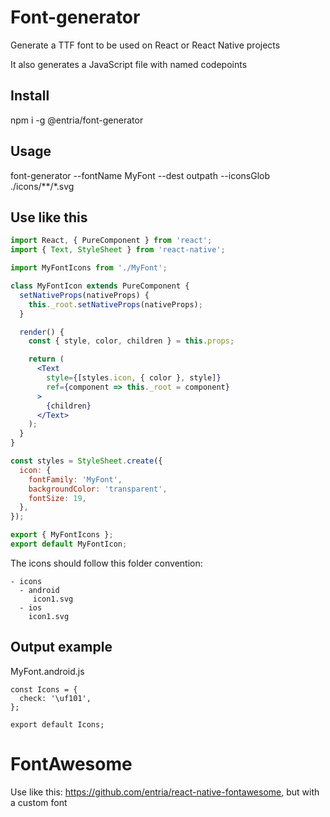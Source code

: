 # Font-generator

Generate a TTF font to be used on React or React Native projects

It also generates a JavaScript file with named codepoints

## Install

npm i -g @entria/font-generator

## Usage
font-generator --fontName MyFont --dest outpath --iconsGlob ./icons/**/*.svg

## Use like this

```jsx
import React, { PureComponent } from 'react';
import { Text, StyleSheet } from 'react-native';

import MyFontIcons from './MyFont';

class MyFontIcon extends PureComponent {
  setNativeProps(nativeProps) {
    this._root.setNativeProps(nativeProps);
  }

  render() {
    const { style, color, children } = this.props;

    return (
      <Text
        style={[styles.icon, { color }, style]}
        ref={component => this._root = component}
      >
        {children}
      </Text>
    );
  }
}

const styles = StyleSheet.create({
  icon: {
    fontFamily: 'MyFont',
    backgroundColor: 'transparent',
    fontSize: 19,
  },
});

export { MyFontIcons };
export default MyFontIcon;
```


The icons should follow this folder convention:

```
- icons
  - android
     icon1.svg
  - ios
    icon1.svg
```

## Output example

MyFont.android.js
```
const Icons = {
  check: '\uf101',
};

export default Icons;
```

# FontAwesome

Use like this: https://github.com/entria/react-native-fontawesome, but with a custom font
